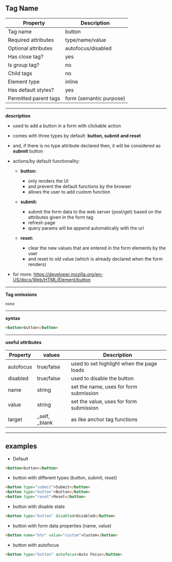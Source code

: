 ## Tag Name

| Property              | Description             |
| --------------------- | ----------------------- |
| Tag name              | button                  |
| Required attributes   | type/name/value         |
| Optional attributes   | autofocus/disabled      |
| Has close tag?        | yes                     |
| Is group tag?         | no                      |
| Child tags            | no                      |
| Element type          | inline                  |
| Has default styles?   | yes                     |
| Permitted parent tags | form (semantic purpose) |

---

**description**

- used to add a button in a form with clickable action
- comes with three types by default: **button, submit and reset**
- and, if there is no type attribute declared then, it will be considered as **submit** button
- actions/by default functionality:

  - **button:**

    - only renders the UI
    - and prevent the default functions by the browser
    - allows the user to add custom function

  - **submit:**

    - submit the form data to the web server (post/get) based on the attributes given in the form tag
    - refresh page
    - query params will be append automatically with the url

  - **reset:**

    - clear the new values that are entered in the form elements by the user
    - and reset to old value (which is already declared when the form renders)

- for more: https://developer.mozilla.org/en-US/docs/Web/HTML/Element/button

---

**Tag omissions**

```
none
```

---

**syntax**

```html
<button>button</button>
```

---

**useful attributes**

| Property  | values          | Description                               |
| --------- | --------------- | ----------------------------------------- |
| autofocus | true/false      | used to set highlight when the page loads |
| disabled  | true/false      | used to disable the button                |
| name      | string          | set the name, uses for form submission    |
| value     | string          | set the value, uses for form submission   |
| target    | \_self, \_blank | as like anchor tag functions              |

---

## examples

- Default

```html
<button>button</button>
```

- button with different types (button, submit, reset)

```html
<button type="submit">Submit</button>
<button type="button">Button</button>
<button type="reset">Reset</button>
```

- button with disable state

```html
<button type="button" disabled>Disabled</button>
```

- button with form data properties (name, value)

```html
<button name="btn" value="custom">Custom</button>
```

- button with autofocus

```html
<button type="button" autofocus>Auto Focus</button>
```
